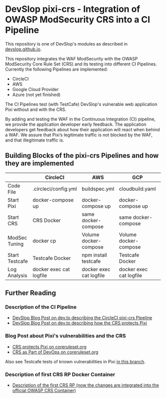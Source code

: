 # DevSlop pixi-crs - Integration of OWASP ModSecurity CRS into a CI Pipeline     

This repository is one of DevSlop's modules as described in [devslop.github.io](https://devslop.github.io).  

This repository integrates the WAF ModSecurity with the OWASP ModSecurity Core Rule Set (CRS) and its testing into different CI Pipelines.  
Currently the following Pipelines are implemented:

* CircleCI
* AWS
* Google Cloud Provider
* Azure (not yet finished)

The CI Pipelines test (with TestCafe) DevSlop's vulnerable web application Pixi without and with the CRS.

By adding and testing the WAF in the Continuous Integration (CI) pipeline, we provide the application developer early feedback. The application developers get feedback about how their application will react when behind a WAF. We assure that Pixi’s legitimate traffic is not blocked by the WAF, and that illegitimate traffic is.

## Building Blocks of the pixi-crs Pipelines and how they are implemented

|               | CircleCI             | AWS                   | GCP                   | Azure               |
| ------------- | -------------------- | --------------------- | -------------         | ------------------- |
| Code File     | .circleci/config.yml | buildspec.yml         | cloudbuild.yaml       | azure-pipelines.yml |
| Start Pixi    | docker-compose up    | docker-compose up     | docker-compose up     | docker-compose up   |
| Start CRS     | CRS Docker           | same docker-compose   | same docker-compose   | coming soon         |
| ModSec Tuning | docker cp            | Volume docker-compose | Volume docker-compose | coming soon         |
| Start Testcafe| Testcafe Docker      | npm install testcafe  | Testcafe Docker       | coming soon         |
| Log Analysis  | docker exec cat logfile | docker exec cat logfile | docker exec cat logfile | coming soon  |

## Further Reading

### Description of the CI Pipeline
* [DevSlop Blog Post on dev.to describing the CircleCI pixi-crs Pipeline](https://dev.to/devslop/devslop-s-pixi-crs-pipeline-4bie) 
* [DevSlop Blog Post on dev.to describing how the CRS protects Pixi](https://dev.to/devslop/how-the-owasp-modsecurity-core-rule-set-protects-the-vulnerable-web-application-pixi-by-owasp-devslop-n4d)

### Blog Post about Pixi's vulnerabilities and the CRS
* [CRS protects Pixi on coreruleset.org](https://coreruleset.org/20190909/how-the-crs-protects-the-vulnerable-web-application-pixi-by-owasp-devslop/)
* [CRS as Part of DevOps on coreruleset.org](https://coreruleset.org/20180619/the-core-rule-set-as-part-of-devops-ci-pipeline/)

Also see Testcafe tests of known vulnerabilities in Pixi [in this branch](https://github.com/DevSlop/pixi-crs/tree/test-pixi-vulnerabilities).

### Description of first CRS RP Docker Container
* [Description of the first CRS RP (now the changes are integrated into the official OWASP CRS Container)](https://coreruleset.org/20181212/core-rule-set-docker-image/)




